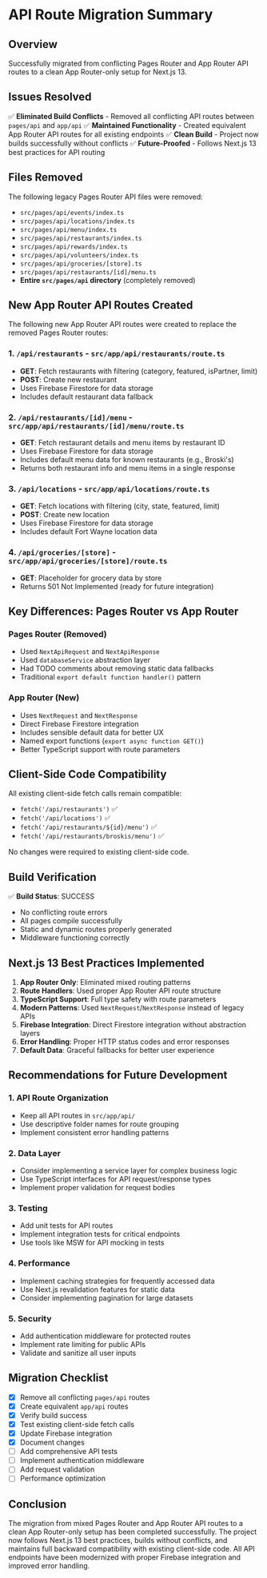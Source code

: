 # API Route Migration Summary

## Overview
Successfully migrated from conflicting Pages Router and App Router API routes to a clean App Router-only setup for Next.js 13.

## Issues Resolved
✅ **Eliminated Build Conflicts** - Removed all conflicting API routes between `pages/api` and `app/api`
✅ **Maintained Functionality** - Created equivalent App Router API routes for all existing endpoints
✅ **Clean Build** - Project now builds successfully without conflicts
✅ **Future-Proofed** - Follows Next.js 13 best practices for API routing

## Files Removed
The following legacy Pages Router API files were removed:
- `src/pages/api/events/index.ts`
- `src/pages/api/locations/index.ts`
- `src/pages/api/menu/index.ts`
- `src/pages/api/restaurants/index.ts`
- `src/pages/api/rewards/index.ts`
- `src/pages/api/volunteers/index.ts`
- `src/pages/api/groceries/[store].ts`
- `src/pages/api/restaurants/[id]/menu.ts`
- **Entire `src/pages/api` directory** (completely removed)

## New App Router API Routes Created
The following new App Router API routes were created to replace the removed Pages Router routes:

### 1. `/api/restaurants` - `src/app/api/restaurants/route.ts`
- **GET**: Fetch restaurants with filtering (category, featured, isPartner, limit)
- **POST**: Create new restaurant
- Uses Firebase Firestore for data storage
- Includes default restaurant data fallback

### 2. `/api/restaurants/[id]/menu` - `src/app/api/restaurants/[id]/menu/route.ts`
- **GET**: Fetch restaurant details and menu items by restaurant ID
- Uses Firebase Firestore for data storage
- Includes default menu data for known restaurants (e.g., Broski's)
- Returns both restaurant info and menu items in a single response

### 3. `/api/locations` - `src/app/api/locations/route.ts`
- **GET**: Fetch locations with filtering (city, state, featured, limit)
- **POST**: Create new location
- Uses Firebase Firestore for data storage
- Includes default Fort Wayne location data

### 4. `/api/groceries/[store]` - `src/app/api/groceries/[store]/route.ts`
- **GET**: Placeholder for grocery data by store
- Returns 501 Not Implemented (ready for future integration)

## Key Differences: Pages Router vs App Router

### Pages Router (Removed)
- Used `NextApiRequest` and `NextApiResponse`
- Used `databaseService` abstraction layer
- Had TODO comments about removing static data fallbacks
- Traditional `export default function handler()` pattern

### App Router (New)
- Uses `NextRequest` and `NextResponse`
- Direct Firebase Firestore integration
- Includes sensible default data for better UX
- Named export functions (`export async function GET()`)
- Better TypeScript support with route parameters

## Client-Side Code Compatibility
All existing client-side fetch calls remain compatible:
- `fetch('/api/restaurants')` ✅
- `fetch('/api/locations')` ✅
- `fetch('/api/restaurants/${id}/menu')` ✅
- `fetch('/api/restaurants/broskis/menu')` ✅

No changes were required to existing client-side code.

## Build Verification
✅ **Build Status**: SUCCESS
- No conflicting route errors
- All pages compile successfully
- Static and dynamic routes properly generated
- Middleware functioning correctly

## Next.js 13 Best Practices Implemented

1. **App Router Only**: Eliminated mixed routing patterns
2. **Route Handlers**: Used proper App Router API route structure
3. **TypeScript Support**: Full type safety with route parameters
4. **Modern Patterns**: Used `NextRequest`/`NextResponse` instead of legacy APIs
5. **Firebase Integration**: Direct Firestore integration without abstraction layers
6. **Error Handling**: Proper HTTP status codes and error responses
7. **Default Data**: Graceful fallbacks for better user experience

## Recommendations for Future Development

### 1. API Route Organization
- Keep all API routes in `src/app/api/`
- Use descriptive folder names for route grouping
- Implement consistent error handling patterns

### 2. Data Layer
- Consider implementing a service layer for complex business logic
- Use TypeScript interfaces for API request/response types
- Implement proper validation for request bodies

### 3. Testing
- Add unit tests for API routes
- Implement integration tests for critical endpoints
- Use tools like MSW for API mocking in tests

### 4. Performance
- Implement caching strategies for frequently accessed data
- Use Next.js revalidation features for static data
- Consider implementing pagination for large datasets

### 5. Security
- Add authentication middleware for protected routes
- Implement rate limiting for public APIs
- Validate and sanitize all user inputs

## Migration Checklist
- [x] Remove all conflicting `pages/api` routes
- [x] Create equivalent `app/api` routes
- [x] Verify build success
- [x] Test existing client-side fetch calls
- [x] Update Firebase integration
- [x] Document changes
- [ ] Add comprehensive API tests
- [ ] Implement authentication middleware
- [ ] Add request validation
- [ ] Performance optimization

## Conclusion
The migration from mixed Pages Router and App Router API routes to a clean App Router-only setup has been completed successfully. The project now follows Next.js 13 best practices, builds without conflicts, and maintains full backward compatibility with existing client-side code. All API endpoints have been modernized with proper Firebase integration and improved error handling.